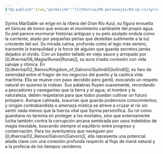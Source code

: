 ```yaml
---
{"dg-publish":true,"permalink":"/lithernia/09-personajes/04-np-cs/syrina-mar-sable/","title":"Syrina MarSable","tags":["lithernia","personaje","Quilindil","guardian"]}
---
```


Syrina MarSable se erige en la ribera del Gran Río Azul, su figura envuelta en túnicas de tonos que evocan el movimiento cambiante del propio agua. Su piel parece murmurar historias antiguas y su pelo azulado ondula como la corriente, atado por pequeñas perlas que destellan sutilmente a la luz creciente del sol. Su mirada calma, profunda como el lago más sereno, transmite la tranquilidad y la force de alguien que guarda secretos jamás dejados al olvido. Con un bastón tallado en viejo sauce y arropado por [[Lithernia/06_Magia/Runas\|Runas]], su aura irradia conexión con vida salvaje y rítmica. En [[Lithernia/02_Reinos/Kingdom_of_Galvorn/Quilindil\|Quilindil]], es faro de serenidad entre el fragor de los negocios del puerto y la caótica vida marítima. Ella se mueve con paso decidido pero gentil, evocando un respeto natural en quienes la rodean. Sus palabras fluyen suavemente, recordando a pescadores y navegantes que la tierra y el agua, el hombre y la naturaleza, deben respetarse para que todos puedan cultivar un futuro próspero. Aunque calmada, susurran que guarda poderosos conocimientos, y ningún contrabandista o amenaza mística se atreve a cruzar el río sin sentir nada menos que la fuerza vital que Syrina personifica. Su rol como guardiana no termina en proteger a los mortales, sino que externamente lucha también contra la corrupción arcana sembrada por usos indebidos de magia inestable, buscando siempre el equilibrio entre progreso y conservación. Para los aventureros que naveguen por [[Lithernia/02_Reinos/Galvorn\|Galvorn]], ella representa una potencial aliada clave con una conexión profunda respecto al flujo de maná natural y a la profecía de los tiempos venideros.